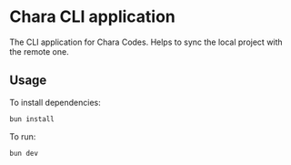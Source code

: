# Chara CLI application

The CLI application for Chara Codes. Helps to sync the local project with the remote one.

## Usage
To install dependencies:

```bash
bun install
```

To run:

```bash
bun dev
```
